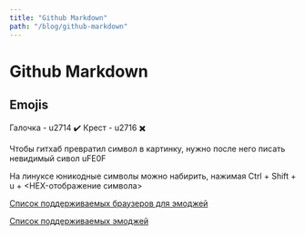 ```yaml
---
title: "Github Markdown"
path: "/blog/github-markdown"
---
```

# Github Markdown

## Emojis

Галочка - u2714 ✔️
Крест - u2716  ✖️

Чтобы гитхаб превратил символ в картинку, нужно после него писать невидимый сивол uFE0F

На линуксе юникодные символы можно набирить, нажимая Ctrl + Shift + u + <HEX-отображение символа>

[Список поддерживаемых браузеров для эмоджей](http://www.fileformat.info/info/unicode/char/2705/fontsupport.htm)

[Список поддерживаемых эмоджей](http://www.emoji-cheat-sheet.com)